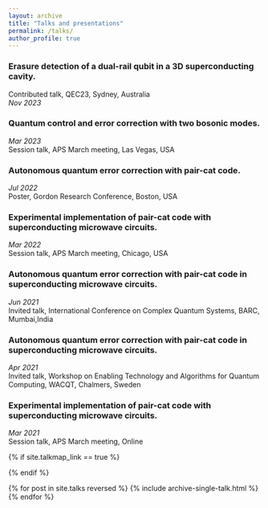 ```yaml
---
layout: archive
title: "Talks and presentations"
permalink: /talks/
author_profile: true
---
```

### Erasure detection of a dual-rail qubit in a 3D superconducting cavity.
Contributed talk, QEC23, Sydney, Australia\
*Nov 2023* 

### Quantum control and error correction with two bosonic modes.
*Mar 2023*\
Session talk, APS March meeting, Las Vegas, USA

### Autonomous quantum error correction with pair-cat code.
*Jul 2022* \
Poster, Gordon Research Conference, Boston, USA

### Experimental implementation of pair-cat code with superconducting microwave circuits.
*Mar 2022*\
Session talk, APS March meeting, Chicago, USA

### Autonomous quantum error correction with pair-cat code in superconducting microwave circuits.
*Jun 2021*\
Invited talk, International Conference on Complex Quantum Systems, BARC, Mumbai,India

### Autonomous quantum error correction with pair-cat code in superconducting microwave circuits.
*Apr 2021*\
Invited talk, Workshop on Enabling Technology and Algorithms for Quantum Computing,
WACQT, Chalmers, Sweden

### Experimental implementation of pair-cat code with superconducting microwave circuits.
*Mar 2021*\
Session talk, APS March meeting, Online

{% if site.talkmap_link == true %}

<!-- <p style="text-decoration:underline;"><a href="/talkmap.html">See a map of all the places I've given a talk!</a></p> -->

{% endif %}

{% for post in site.talks reversed %}
  {% include archive-single-talk.html %}
{% endfor %}
